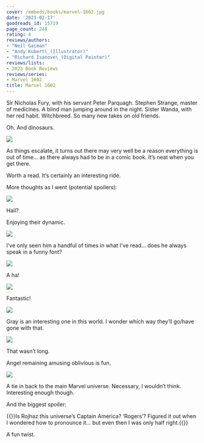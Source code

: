 ```yaml
---
cover: /embeds/books/marvel-1602.jpg
date: '2023-02-17'
goodreads_id: 15719
page_count: 248
rating: 4
reviews/authors:
- "Neil Gaiman"
- "Andy Kubert\_(Illustrator)"
- "Richard Isanove\_(Digital Painter)"
reviews/lists:
- 2023 Book Reviews
reviews/series:
- Marvel 1602
title: Marvel 1602
---
```

Sir Nicholas Fury, with his servant Peter Parquagh. Stephen Strange, master of medicines. A blind man jumping around in the night. Sister Wanda, with her red habit. Witchbreed. So many new takes on old friends. 

Oh. And dinosaurs. 

![](/embeds/books/attachments/marvel-1602-8f5230.png)

As things escalate, it turns out there may very well be a reason everything is out of time… as there always had to be in a comic book. It’s neat when you get there. 

Worth a read. It’s certainly an interesting ride. 

<!--more-->

More thoughts as I went (potential spoilers):

![](/embeds/books/attachments/marvel-1602-155bab.png)

Hail?

Enjoying their dynamic. 

![](/embeds/books/attachments/marvel-1602-dbd6d8.png)

I’ve only seen him a handful of times in what I’ve read… does he always speak in a funny font?

![](/embeds/books/attachments/marvel-1602-742ce1.png)

A ha!

![](/embeds/books/attachments/marvel-1602-a69e01.png)

Fantastic!

![](/embeds/books/attachments/marvel-1602-932542.png)

Gray is an interesting one in this world. I wonder which way they’ll go/have gone with  that. 

![](/embeds/books/attachments/marvel-1602-a05e93.png)

That wasn’t long. 

Angel remaining amusing oblivious is fun. 

![](/embeds/books/attachments/marvel-1602-a80247.png)

A tie in back to the main Marvel universe. Necessary, I wouldn’t think. Interesting enough though. 

And the biggest spoiler:

{{<spoiler>}}Is Rojhaz this universe’s Captain America? ‘Rogers’? Figured it out when I wondered how to pronounce it... but even then I was only half right.{{</spoiler>}}

A fun twist. 
